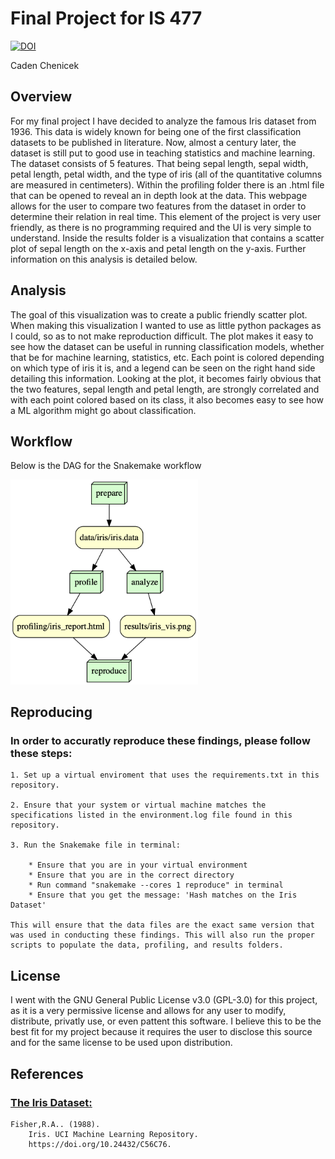 # Final Project for IS 477 
[![DOI](https://zenodo.org/badge/728861039.svg)](https://zenodo.org/doi/10.5281/zenodo.10295632)

Caden Chenicek

## Overview

For my final project I have decided to analyze the famous Iris dataset from 1936. This data is widely known for being one of the first classification datasets to be published in literature. Now, almost a century later, the dataset is still put to good use in teaching statistics and machine learning. The dataset consists of 5 features. That being sepal length, sepal width, petal length, petal width, and the type of iris (all of the quantitative columns are measured in centimeters). Within the profiling folder there is an .html file that can be opened to reveal an in depth look at the data. This webpage allows for the user to compare two features from the dataset in order to determine their relation in real time. This element of the project is very user friendly, as there is no programming required and the UI is very simple to understand. Inside the results folder is a visualization that contains a scatter plot of sepal length on the x-axis and petal length on the y-axis. Further information on this analysis is detailed below.

## Analysis

The goal of this visualization was to create a public friendly scatter plot. When making this visualization I wanted to use as little python packages as I could, so as to not make reproduction difficult. The plot makes it easy to see how the dataset can be useful in running classification models, whether that be for machine learning, statistics, etc. Each point is colored depending on which type of iris it is, and a legend can be seen on the right hand side detailing this information. Looking at the plot, it becomes fairly obvious that the two features, sepal length and petal length, are strongly correlated and with each point colored based on its class, it also becomes easy to see how a ML algorithm might go about classification.

## Workflow

Below is the DAG for the Snakemake workflow

<img src="workflow/dag_graph.png" width="300">

## Reproducing
### In order to accuratly reproduce these findings, please follow these steps:
    
    1. Set up a virtual enviroment that uses the requirements.txt in this repository.

    2. Ensure that your system or virtual machine matches the specifications listed in the environment.log file found in this repository.

    3. Run the Snakemake file in terminal:
    
        * Ensure that you are in your virtual environment
        * Ensure that you are in the correct directory
        * Run command "snakemake --cores 1 reproduce" in terminal
        * Ensure that you get the message: 'Hash matches on the Iris Dataset'

    This will ensure that the data files are the exact same version that was used in conducting these findings. This will also run the proper scripts to populate the data, profiling, and results folders.

## License

I went with the GNU General Public License v3.0 (GPL-3.0) for this project, as it is a very permissive license and allows for any user to modify, distribute, privatly use, or even pattent this software. I believe this to be the best fit for my project because it requires the user to disclose this source and for the same license to be used upon distribution.

## References

### [The Iris Dataset:](https://archive.ics.uci.edu/static/public/53/iris.zip)

    Fisher,R.A.. (1988). 
        Iris. UCI Machine Learning Repository.
        https://doi.org/10.24432/C56C76.
